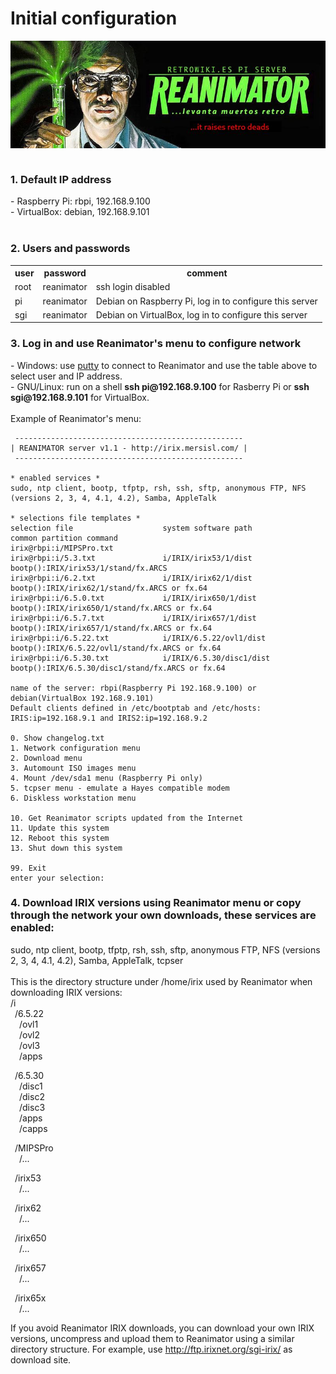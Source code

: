 # Initial configuration
<img alt="REANIMATOR.jpg" src="REANIMATOR.jpg" align="middle"><br>
<br>
<h3>1. Default IP address</h3>
- Raspberry Pi: rbpi, 192.168.9.100<br>
- VirtualBox: debian, 192.168.9.101<br>
<br>
<h3>2. Users and passwords</h3>
<table>
  <tr>
    <th>user</th>
    <th>password</th>
    <th>comment</th>
  </tr>
  <tr>
    <td>root</td>
    <td>reanimator</td>
    <td>ssh login disabled</td>
  </tr>
  <tr>
    <td>pi</td>
    <td>reanimator</td>
    <td>Debian on Raspberry Pi, log in to configure this server</td>
  </tr>
  <tr>
    <td>sgi</td>
    <td>reanimator</td>
    <td>Debian on VirtualBox, log in to configure this server</td>
  </tr>
</table>

<h3>3. Log in and use Reanimator's menu to configure network</h3>
- Windows: use <a href="https://www.putty.org/" target="_blank">putty</a> to connect to Reanimator and use the table above to select user and IP address.<br>
- GNU/Linux: run on a shell <b>ssh pi@192.168.9.100</b> for Rasberry Pi or <b>ssh sgi@192.168.9.101</b> for VirtualBox.<br>
<br>
Example of Reanimator's menu:<br>

```
 --------------------------------------------------- 
| REANIMATOR server v1.1 - http://irix.mersisl.com/ |
 --------------------------------------------------- 

* enabled services *
sudo, ntp client, bootp, tfptp, rsh, ssh, sftp, anonymous FTP, NFS (versions 2, 3, 4, 4.1, 4.2), Samba, AppleTalk

* selections file templates *
selection file                    system software path            common partition command
irix@rbpi:i/MIPSPro.txt
irix@rbpi:i/5.3.txt               i/IRIX/irix53/1/dist            bootp():IRIX/irix53/1/stand/fx.ARCS
irix@rbpi:i/6.2.txt               i/IRIX/irix62/1/dist            bootp():IRIX/irix62/1/stand/fx.ARCS or fx.64
irix@rbpi:i/6.5.0.txt             i/IRIX/irix650/1/dist           bootp():IRIX/irix650/1/stand/fx.ARCS or fx.64
irix@rbpi:i/6.5.7.txt             i/IRIX/irix657/1/dist           bootp():IRIX/irix657/1/stand/fx.ARCS or fx.64
irix@rbpi:i/6.5.22.txt            i/IRIX/6.5.22/ovl1/dist         bootp():IRIX/6.5.22/ovl1/stand/fx.ARCS or fx.64
irix@rbpi:i/6.5.30.txt            i/IRIX/6.5.30/disc1/dist        bootp():IRIX/6.5.30/disc1/stand/fx.ARCS or fx.64

name of the server: rbpi(Raspberry Pi 192.168.9.100) or debian(VirtualBox 192.168.9.101)
Default clients defined in /etc/bootptab and /etc/hosts: IRIS:ip=192.168.9.1 and IRIS2:ip=192.168.9.2

0. Show changelog.txt
1. Network configuration menu
2. Download menu
3. Automount ISO images menu
4. Mount /dev/sda1 menu (Raspberry Pi only)
5. tcpser menu - emulate a Hayes compatible modem
6. Diskless workstation menu

10. Get Reanimator scripts updated from the Internet
11. Update this system
12. Reboot this system
13. Shut down this system

99. Exit
enter your selection:
```
<h3>4. Download IRIX versions using Reanimator menu or copy through the network your own downloads, these services are enabled:</h3>
sudo, ntp client, bootp, tfptp, rsh, ssh, sftp, anonymous FTP, NFS (versions 2, 3, 4, 4.1, 4.2), Samba, AppleTalk, tcpser<br>
<br>
This is the directory structure under /home/irix used by Reanimator when downloading IRIX versions:<br>
/i<br>
&ensp;/6.5.22<br>
&ensp;&ensp;/ovl1<br>
&ensp;&ensp;/ovl2<br>
&ensp;&ensp;/ovl3<br>
&ensp;&ensp;/apps<br>

&ensp;/6.5.30<br>
&ensp;&ensp;/disc1<br>
&ensp;&ensp;/disc2<br>
&ensp;&ensp;/disc3<br>
&ensp;&ensp;/apps<br>
&ensp;&ensp;/capps<br>

&ensp;/MIPSPro<br>
&ensp;&ensp;/...<br>

&ensp;/irix53<br>
&ensp;&ensp;/...<br>

&ensp;/irix62<br>
&ensp;&ensp;/...<br>

&ensp;/irix650<br>
&ensp;&ensp;/...<br>

&ensp;/irix657<br>
&ensp;&ensp;/...<br>

&ensp;/irix65x<br>
&ensp;&ensp;/...<br>

If you avoid Reanimator IRIX downloads, you can download your own IRIX versions, uncompress and upload them to Reanimator using a similar directory structure. For example, use <a href=http://ftp.irixnet.org/sgi-irix/ target="_blank">http://ftp.irixnet.org/sgi-irix/</a> as download site.<br>
